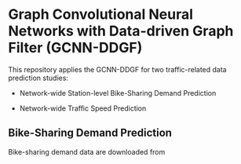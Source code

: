 # Graph Convolutional Neural Networks with Data-driven Graph Filter (GCNN-DDGF)

This repository applies the GCNN-DDGF for two traffic-related data prediction studies:

* Network-wide Station-level Bike-Sharing Demand Prediction

* Network-wide Traffic Speed Prediction

## Bike-Sharing Demand Prediction 

Bike-sharing demand data are downloaded from 
